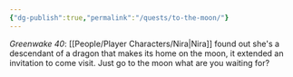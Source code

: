 ```yaml
---
{"dg-publish":true,"permalink":"/quests/to-the-moon/"}
---
```


*Greenwake 40*: [[People/Player Characters/Nira\|Nira]] found out she's a descendant of a dragon that makes its home on the moon, it extended an invitation to come visit.  Just go to the moon what are you waiting for?  